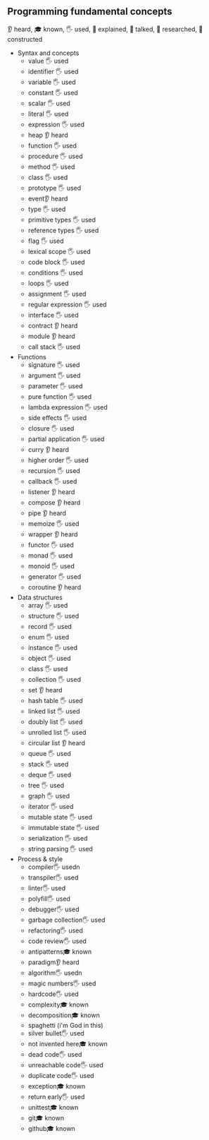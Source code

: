 ## Programming fundamental concepts

👂 heard, 🎓 known, 🖐️ used, 🙋 explained, 📢 talked, 🔬 researched, 🚀 constructed

- Syntax and concepts
  - value 🖐️ used
  - identifier 🖐️ used
  - variable 🖐️ used
  - constant 🖐️ used
  - scalar 🖐️ used
  - literal 🖐️ used
  - expression 🖐️ used
  - heap 👂 heard
  - function 🖐️ used
  - procedure 🖐️ used
  - method 🖐️ used
  - class 🖐️ used
  - prototype 🖐️ used
  - event👂 heard
  - type 🖐️ used
  - primitive types 🖐️ used
  - reference types 🖐️ used
  - flag 🖐️ used
  - lexical scope 🖐️ used
  - code block 🖐️ used
  - conditions 🖐️ used
  - loops 🖐️ used
  - assignment 🖐️ used
  - regular expression 🖐️ used
  - interface 🖐️ used
  - contract 👂 heard
  - module 👂 heard
  - call stack  🖐️ used
- Functions
  - signature 🖐️ used
  - argument 🖐️ used
  - parameter 🖐️ used
  - pure function 🖐️ used
  - lambda expression 🖐️ used
  - side effects 🖐️ used
  - closure 🖐️ used
  - partial application 🖐️ used
  - curry  👂 heard
  - higher order 🖐️ used
  - recursion 🖐️ used
  - callback 🖐️ used
  - listener 👂 heard
  - compose  👂 heard
  - pipe  👂 heard
  - memoize 🖐️ used
  - wrapper  👂 heard
  - functor 🖐️ used
  - monad 🖐️ used
  - monoid 🖐️ used
  - generator 🖐️ used
  - coroutine  👂 heard
- Data structures
  - array 🖐️ used
  - structure 🖐️ used
  - record 🖐️ used
  - enum 🖐️ used
  - instance 🖐️ used
  - object 🖐️ used
  - class 🖐️ used
  - collection 🖐️ used
  - set 👂 heard
  - hash table 🖐️ used
  - linked list 🖐️ used
  - doubly list 🖐️ used
  - unrolled list 🖐️ used
  - circular list 👂 heard
  - queue 🖐️ used
  - stack 🖐️ used
  - deque 🖐️ used
  - tree 🖐️ used
  - graph 🖐️ used
  - iterator 🖐️ used
  - mutable state 🖐️ used
  - immutable state 🖐️ used
  - serialization 🖐️ used
  - string parsing 🖐️ used
- Process & style
  - compiler🖐️ usedn
  - transpiler🖐️ used
  - linter🖐️ used
  - polyfill🖐️ used
  - debugger🖐️ used
  - garbage collection🖐️ used
  - refactoring🖐️ used
  - code review🖐️ used
  - antipatterns🎓 known
  - paradigm👂 heard
  - algorithm🖐️ usedn
  - magic numbers🖐️ used
  - hardcode🖐️ used
  - complexity🎓 known
  - decomposition🎓 known
  - spaghetti (i'm God in this)
  - silver bullet🖐️ used
  - not invented here🎓 known
  - dead code🖐️ used
  - unreachable code🖐️ used
  - duplicate code🖐️ used
  - exception🎓 known
  - return early🖐️ used
  - unittest🎓 known
  - git🎓 known
  - github🎓 known
